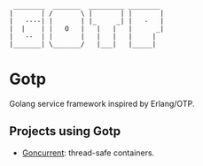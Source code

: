 
     ________  _______  _________ ________  
    |       | /       \ |       | |       | 
    |   ----| |       | |_     _| |   -   | 
    |  |    | |   O   |   |   |   |      _| 
    |   --  | |       |   |   |   |     |   
    |_______| \_______/   |___|   |_____|   

# Gotp

Golang service framework inspired by Erlang/OTP.

## Projects using Gotp

* [Goncurrent](https://github.com/crackcell/goncurrent): thread-safe containers.